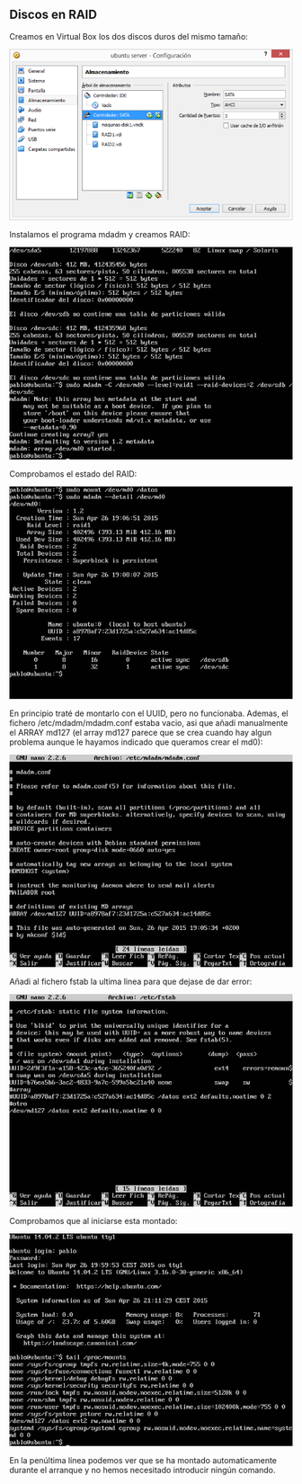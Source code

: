 ## Discos en RAID


Creamos en Virtual Box los dos discos duros del mismo tamaño:

![](https://github.com/ramako/SWAP-2015/blob/master/Practicas/RAIDVBox.png)

Instalamos el programa mdadm y creamos RAID:

![](https://github.com/ramako/SWAP-2015/blob/master/Practicas/RAIDCreation.png)

Comprobamos el estado del RAID:

![](https://github.com/ramako/SWAP-2015/blob/master/Practicas/RAIDstatus.png)

En principio traté de montarlo con el UUID, pero no funcionaba. Ademas, el fichero /etc/mdadm/mdadm.conf estaba vacio, asi que añadi manualmente el ARRAY md127 (el array md127 parece que se crea cuando hay algun problema aunque le hayamos indicado que queramos crear el md0):

![](https://github.com/ramako/SWAP-2015/blob/master/Practicas/mdadm.png)

Añadi al fichero fstab la ultima linea para que dejase de dar error:

![](https://github.com/ramako/SWAP-2015/blob/master/Practicas/fstab.png)

Comprobamos que al iniciarse esta montado:

![](https://github.com/ramako/SWAP-2015/blob/master/Practicas/bootmount.png)

En la penúltima línea podemos ver que se ha montado automaticamente durante el arranque y no hemos necesitado introducir ningún comando.